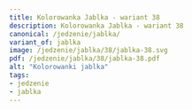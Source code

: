 ```yaml
---
title: Kolorowanka Jablka - wariant 38
description: Kolorowanka Jablka - wariant 38
canonical: /jedzenie/jablka/
variant_of: jablka
image: /jedzenie/jablka/38/jablka-38.svg
pdf: /jedzenie/jablka/38/jablka-38.pdf
alt: "Kolorowanki jablka"
tags:
- jedzenie
- jablka
---
```


